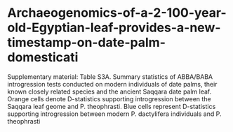 # Archaeogenomics-of-a-2-100-year-old-Egyptian-leaf-provides-a-new-timestamp-on-date-palm-domesticati
Supplementary material: Table S3A. Summary statistics of ABBA/BABA introgression tests conducted on modern individuals of date palms, their known closely related species and the ancient Saqqara date palm leaf. Orange cells denote D-statistics supporting introgression between the Saqqara leaf geome and P. theophrasti. Blue cells represent D-statistics supporting introgression between modern P. dactylifera individuals and P. theophrasti 
